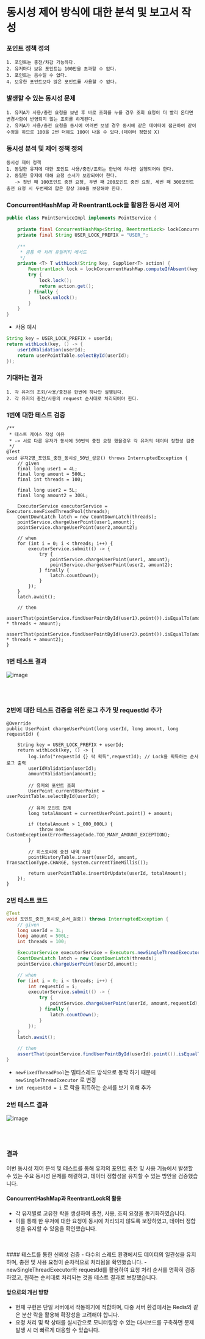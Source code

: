 # 동시성 제어 방식에 대한 분석 및 보고서 작성

### 포인트 정책 정의 
```
1. 포인트는 충전/차감 가능하다.
2. 유저마다 보유 포인트는 100만을 초과할 수 없다.
3. 포인트는 음수일 수 없다.
4. 보유한 포인트보다 많은 포인트를 사용할 수 없다.
```

### 발생할 수 있는 동시성 문제
```
1. 유저A가 사용/충전 요청을 보낸 후 바로 조회를 누를 경우 조회 요청이 더 빨리 온다면 변경사항이 반영되지 않는 조회를 하게된다.
2. 유저A가 사용/충전 요청을 동시에 여러번 보낼 경우 동시에 같은 데이터에 접근하여 같이 수정을 하므로 100을 2번 더해도 100이 나올 수 있다.(데이터 정합성 X)  
```

### 동시성 분석 및 제어 정책 정의
```
동시성 제어 정책
1. 동일한 유저에 대한 포인트 사용/충전/조회는 한번에 하나만 실행되어야 한다.
2. 동일한 유저에 대해 요청 순서가 보장되어야 한다.
   -> 첫번 째 100포인트 충전 요청, 두번 째 200포인트 충전 요청, 세번 째 300포인트 충전 요청 시 두번째의 합은 항상 300을 보장해야 한다.
```

### ConcurrentHashMap 과 ReentrantLock을 활용한 동시성 제어
```java
public class PointServiceImpl implements PointService {
    
    private final ConcurrentHashMap<String, ReentrantLock> lockConcurrentHashMap = new ConcurrentHashMap();
    private final String USER_LOCK_PREFIX = "USER_";
    
    /**
     * 공통 락 처리 유틸리티 메서드
     */
    private <T> T withLock(String key, Supplier<T> action) {
        ReentrantLock lock = lockConcurrentHashMap.computeIfAbsent(key, s -> new ReentrantLock(true));
        try {
            lock.lock();
            return action.get();
        } finally {
            lock.unlock();
        }
    }
}
```
- 사용 예시
```java
String key = USER_LOCK_PREFIX + userId;
return withLock(key, () -> {
    userIdValidation(userId);
    return userPointTable.selectById(userId);
});
```

### 기대하는 결과
```
1. 각 유저의 조회/사용/충전은 한번에 하나만 실행된다.
2. 각 유저의 충전/사용의 request 순서대로 처리되어야 한다. 
```

### 1번에 대한 테스트 검증
```
/**
 * 테스트 케이스 작성 이유
 * -> 서로 다른 유저가 동시에 50번씩 충전 요청 했을경우 각 유저의 데이터 정합성 검증
 */
@Test
void 유저2명_포인트_충전_동시성_50번_성공() throws InterruptedException {
    // given
    final long user1 = 4L;
    final long amount = 500L;
    final int threads = 100;

    final long user2 = 5L;
    final long amount2 = 300L;

    ExecutorService executorService = Executors.newFixedThreadPool(threads);
    CountDownLatch latch = new CountDownLatch(threads);
    pointService.chargeUserPoint(user1,amount);
    pointService.chargeUserPoint(user2,amount2);

    // when
    for (int i = 0; i < threads; i++) {
        executorService.submit(() -> {
            try {
                pointService.chargeUserPoint(user1, amount);
                pointService.chargeUserPoint(user2, amount2);
            } finally {
                latch.countDown();
            }
        });
    }
    latch.await();

    // then
    assertThat(pointService.findUserPointById(user1).point()).isEqualTo(amount * threads + amount);
    assertThat(pointService.findUserPointById(user2).point()).isEqualTo(amount2 * threads + amount2);
}
```
### 1번 테스트 결과
<!-- 결과 사진 -->
![image](https://github.com/user-attachments/assets/91e875cc-5979-4e52-baa1-3066616e8492)

<br><br>
### 2번에 대한 테스트 검증을 위한 로그 추가 및 requestId 추가
```
@Override
public UserPoint chargeUserPoint(long userId, long amount, long requestId) {

    String key = USER_LOCK_PREFIX + userId;
    return withLock(key, () -> {
        log.info("requestId {} 락 획득",requestId); // Lock을 획득하는 순서 로그 출력
        userIdValidation(userId);
        amountValidation(amount);

        // 유저의 포인트 조회
        UserPoint currentUserPoint = userPointTable.selectById(userId);

        // 유저 포인트 합계
        long totalAmount = currentUserPoint.point() + amount;

        if (totalAmount > 1_000_000L) {
            throw new CustomException(ErrorMessageCode.TOO_MANY_AMOUNT_EXCEPTION);
        }

        // 히스토리에 충전 내역 저장
        pointHistoryTable.insert(userId, amount, TransactionType.CHARGE, System.currentTimeMillis());

        return userPointTable.insertOrUpdate(userId, totalAmount);
    });
}
```
### 2번 테스트 코드
```java
@Test
void 포인트_충전_동시성_순서_검증() throws InterruptedException {
    // given
    long userId = 3L;
    long amount = 500L;
    int threads = 100;

    ExecutorService executorService = Executors.newSingleThreadExecutor();
    CountDownLatch latch = new CountDownLatch(threads);
    pointService.chargeUserPoint(userId,amount);

    // when
    for (int i = 0; i < threads; i++) {
        int requestId = i;
        executorService.submit(() -> {
            try {
                pointService.chargeUserPoint(userId, amount,requestId);
            } finally {
                latch.countDown();
            }
        });
    }
    latch.await();

    // then
    assertThat(pointService.findUserPointById(userId).point()).isEqualTo(amount * threads + amount);
}
```
- `newFixedThreadPool`는 멀티스레드 방식으로 동작 하기 때문에 `newSingleThreadExecutor` 로 변경
- `int requestId = i` 로 락을 획득하는 순서를 보기 위해 추가

### 2번 테스트 결과
<!-- 결과 사진 -->
![image](https://github.com/user-attachments/assets/55386d29-476e-40ff-b148-55d30cd65bc9)

<br><br>
### 결과
이번 동시성 제어 분석 및 테스트를 통해 유저의 포인트 충전 및 사용 기능에서 발생할 수 있는 주요 동시성 문제를 해결하고, 데이터 정합성을 유지할 수 있는 방안을 검증했습니다.

#### ConcurrentHashMap과 ReentrantLock의 활용
- 각 유저별로 고유한 락을 생성하여 충전, 사용, 조회 요청을 동기화하였습니다.
- 이를 통해 한 유저에 대한 요청이 동시에 처리되지 않도록 보장하였고, 데이터 정합성을 유지할 수 있음을 확인했습니다.
<br>
<br>
#### 테스트를 통한 신뢰성 검증
- 다수의 스레드 환경에서도 데이터의 일관성을 유지하며, 충전 및 사용 요청이 순차적으로 처리됨을 확인했습니다.
- newSingleThreadExecutor와 requestId를 활용하여 요청 처리 순서를 명확히 검증하였고, 원하는 순서대로 처리되는 것을 테스트 결과로 보장했습니다.

#### 앞으로의 개선 방향
- 현재 구현은 단일 서버에서 작동하기에 적합하며, 다중 서버 환경에서는 Redis와 같은 분산 락을 활용해 확장성을 고려해야 합니다.
- 요청 처리 및 락 상태를 실시간으로 모니터링할 수 있는 대시보드를 구축하면 문제 발생 시 더 빠르게 대응할 수 있습니다.
